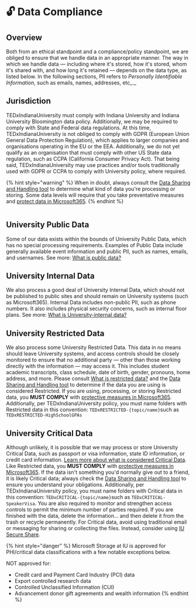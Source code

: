 # 🔓 Data Compliance

## Overview

Both from an ethical standpoint and a compliance/policy standpoint, we are obliged to ensure that we handle data in an appropriate manner. The way in which we handle data — including where it's stored, how it's stored, whom it's shared with, and how long it's retained — depends on the data type, as listed below. In the following sections, PII refers to _Personally Identifiable Information_, such as emails, names, addresses, etc_._

## Jurisdiction

TEDxIndianaUniversity must comply with Indiana University and Indiana University Bloomington data policy. Additionally, we may be required to comply with State and Federal data regulations. At this time, TEDxIndianaUniversity is not obliged to comply with GDPR (European Union General Data Protection Regulation), which applies to larger companies and organisations operating in the EU or the EEA. Additionally, we do not yet qualify as an organisation that must comply with other US State data regulation, such as CCPA (California Consumer Privacy Act). That being said, TEDxIndianaUniversity may use practices and/or tools traditionally used with GDPR or CCPA to comply with University policy, where required.

{% hint style="warning" %}
When in doubt, always consult the [Data Sharing and Handling tool](https://datamanagement.iu.edu/tools/dsh.html) to determine what kind of data you're processing or storing. Some data levels will require that you take preventative measures and [protect data in Microsoft365](https://kb.iu.edu/d/bgfb).&#x20;
{% endhint %}

<figure><img src="https://datamanagement.iu.edu/img/therma-full.png" alt=""><figcaption></figcaption></figure>

## University Public Data

Some of our data exists within the bounds of University Public Data, which has no special processing requirements. Examples of Public Data include generally available event information and public PII, such as names, emails, and usernames. See more: [What is public data?](https://datamanagement.iu.edu/data-classifications/public-data.html)

## University Internal Data

We also process a good deal of University Internal Data, which should not be published to public sites and should remain on University systems (such as Microsoft365). Internal Data includes non-public PII, such as phone numbers. It also includes physical security concerns, such as internal floor plans. See more: [What is University-internal data?](https://datamanagement.iu.edu/data-classifications/university-internal-data.html)

## University Restricted Data

We also process some University Restricted Data. This data in no means should leave University systems, and access controls should be closely monitored to ensure that no additional party — other than those working directly with the information — may access it. This includes student academic transcripts, class schedule, date of birth, gender, pronouns, home address, and more. Please consult [What is restricted data?](https://datamanagement.iu.edu/data-classifications/restricted-data.html) and the [Data Sharing and Handling tool](https://datamanagement.iu.edu/tools/dsh.html) to determine if the data you are using is considered Restricted. If you are using, processing, or storing Restricted data, you **MUST COMPLY** with [protective measures in Microsoft365](https://kb.iu.edu/d/bgfb). Additionally, per TEDxIndianaUniversity policy, you must name folders with Restricted data in this convention: `TEDxRESTRICTED-{topic/name}`such as `TEDxRESTRICTED-HighSchoolGPAs`

## University Critical Data

Although unlikely, it is possible that we may process or store University Critical Data, such as passport or visa information, state ID information, or credit card information. [Learn more about what is considered Critical Data](https://datamanagement.iu.edu/data-classifications/critical-data/index.html). Like Restricted data, you **MUST COMPLY** with [protective measures in Microsoft365](https://kb.iu.edu/d/bgfb). If the data isn't something you'd normally give out to a friend, it is likely Critical data; always check the [Data Sharing and Handling tool](https://datamanagement.iu.edu/tools/dsh.html) to ensure you understand your obligations. Additionally, per TEDxIndianaUniversity policy, you must name folders with Critical data in this convention: `TEDxCRITICAL-{topic/name}`such as `TEDxCRITICAL-SpeakerVisa`. You are also required to monitor and strengthen access controls to permit the minimum number of parties required. If you are finished with the data, delete the information... and then delete it from the trash or recycle permanently. For Critical data, avoid using traditional email or messaging for sharing or collecting the files. Instead, consider using [IU Secure Share](https://kb.iu.edu/d/bhuz).

{% hint style="danger" %}
Microsoft Storage at IU is approved for PHI/critical data classifications with a few notable exceptions below.

NOT approved for:

* Credit card and Payment Card Industry (PCI) data
* Export controlled research data
* Controlled Unclassified Information (CUI)
* Advancement donor gift agreements and wealth information
{% endhint %}
